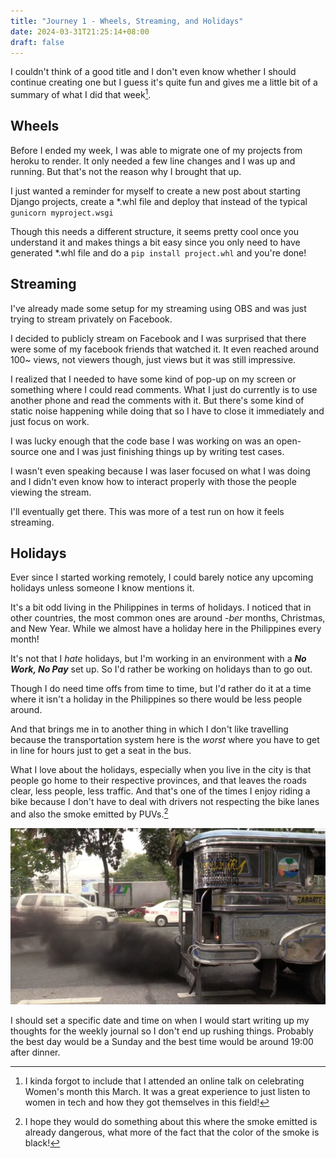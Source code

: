 ```yaml
---
title: "Journey 1 - Wheels, Streaming, and Holidays"
date: 2024-03-31T21:25:14+08:00
draft: false
---
```


I couldn't think of a good title and I don't even know whether I should continue creating one but I
guess it's quite fun and gives me a little bit of a summary of what I did that week[^1].

## Wheels

Before I ended my week, I was able to migrate one of my projects from heroku to render.
It only needed a few line changes and I was up and running. But that's not the reason why I brought
that up.

I just wanted a reminder for myself to create a new post about starting Django projects, create a
*.whl file and deploy that instead of the typical `gunicorn myproject.wsgi`

Though this needs a different structure, it seems pretty cool once you understand it and makes
things a bit easy since you only need to have generated *.whl file and do a `pip install
project.whl` and you're done!

## Streaming

I've already made some setup for my streaming using OBS and was just trying to stream privately on
Facebook.

I decided to publicly stream on Facebook and I was surprised that there were some of my facebook
friends that watched it. It even reached around 100~ views, not viewers though, just views but it
was still impressive.

I realized that I needed to have some kind of pop-up on my screen or something where I could read
comments. What I just do currently is to use another phone and read the comments with it. But
there's some kind of static noise happening while doing that so I have to close it immediately and
just focus on work.

I was lucky enough that the code base I was working on was an open-source one and I was just
finishing things up by writing test cases.

I wasn't even speaking because I was laser focused on what I was doing and I didn't even know how to
interact properly with those the people viewing the stream.

I'll eventually get there. This was more of a test run on how it feels streaming.

## Holidays

Ever since I started working remotely, I could barely notice any upcoming holidays unless someone I
know mentions it.

It's a bit odd living in the Philippines in terms of holidays. I noticed that in other countries,
the most common ones are around _-ber_ months, Christmas, and New Year. While we almost have a
holiday here in the Philippines every month!

It's not that I _hate_ holidays, but I'm working in an environment with a **_No Work, No Pay_** set
up. So I'd rather be working on holidays than to go out.

Though I do need time offs from time to time, but I'd rather do it at a time where it isn't a
holiday in the Philippines so there would be less people around.

And that brings me in to another thing in which I don't like travelling because the transportation
system here is the _worst_ where you have to get in line for hours just to get a seat in the bus.

What I love about the holidays, especially when you live in the city is that people go home to their
respective provinces, and that leaves the roads clear, less people, less traffic. And that's one of
the times I enjoy riding a bike because I don't have to deal with drivers not respecting the bike
lanes and also the smoke emitted by PUVs.[^2]

![Smoke](./images/smoke.png)


I should set a specific date and time on when I would start writing up my thoughts for the weekly
journal so I don't end up rushing things. Probably the best day would be a Sunday and the best time
would be around 19:00 after dinner.


[^1]: I kinda forgot to include that I attended an online talk on celebrating Women's month this
    March. It was a great experience to just listen to women in tech and how they got themselves in
    this field!
[^2]: I hope they would do something about this where the smoke emitted is already dangerous, what
    more of the fact that the color of the smoke is black!

